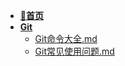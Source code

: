 - [**📖首页**](/README.md)
- [**Git**](/工具/Git/README.md)
    - [Git命令大全.md](/工具/Git/Git命令大全.md)
    - [Git常见使用问题.md](/工具/Git/Git常见使用问题.md)
